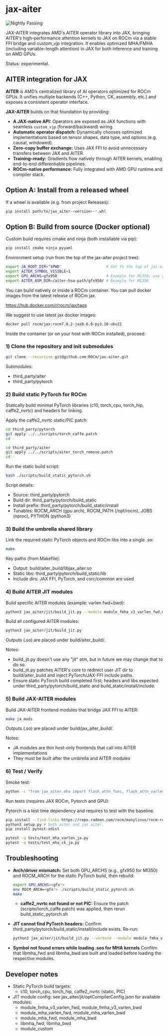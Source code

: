 # jax-aiter

![Nightly Passing](https://img.shields.io/github/actions/workflow/status/rocm/jax-aiter/nightly-ci.yml?branch=main&label=nightly&logo=github)

JAX-AITER integrates AMD's AITER operator library into JAX, bringing AITER's high-performance attention kernels to JAX on ROCm via a stable FFI bridge and custom_vjp integration. It enables optimized MHA/FMHA (including variable-length attention) in JAX for both inference and training on AMD GPUs.

Status: experimental.

## AITER integration for JAX

**AITER** is AMD’s centralized library of AI operators optimized for ROCm GPUs.
It unifies multiple backends (C++, Python, CK, assembly, etc.) and exposes a consistent operator interface.

**JAX-AITER** builds on that foundation by providing:

- **A JAX-native API:** Operators are exposed as JAX functions with seamless `custom_vjp` (forward/backward) wiring.
- **Automatic operator dispatch:** Dynamically chooses optimized implementations based on tensor shapes, data type, and options (e.g. causal, windowed).
- **Zero-copy buffer exchange:** Uses JAX FFI to avoid unnecessary transfers between JAX and AITER.
- **Training-ready:** Gradients flow natively through AITER kernels, enabling end-to-end differentiable pipelines.
- **ROCm-native performance:** Fully integrated with AMD GPU runtime and compiler stack.

## Option A: Install from a released wheel

If a wheel is available (e.g. from project Releases):

```bash
pip install path/to/jax_aiter-<version>-*.whl
```

## Option B: Build from source (Docker optional)

Custom build requires cmake and ninja (both installable via pip):
```bash
pip install cmake ninja pyyaml
```

Environment setup (run from the top of the jax-aiter project tree):
```bash
export JA_ROOT_DIR="$PWD"                    # Set to the top of jax-aiter project tree
export AITER_SYMBOL_VISIBLE=1
export GPU_ARCHS=gfx950                      # Example for MI350; use your GPU arch (e.g., gfx942 for MI300)
export AITER_ASM_DIR=/aiter-hsa-path/gfx950/ # Example for MI350
```

You can build natively or inside a ROCm container. You can pull docker images from the latest release of ROCm jax.

https://hub.docker.com/r/rocm/jax/tags

We suggest to use latest jax docker images:

```bash
docker pull rocm/jax:rocm7.0.2-jax0.6.0-py3.10-ubu22
```

Inside the container (or on your host with ROCm installed), proceed:

### 1) Clone the repository and init submodules

```bash
git clone --recursive git@github.com:ROCm/jax-aiter.git
```

Submodules:
- third_party/aiter
- third_party/pytorch

### 2) Build static PyTorch for ROCm

Statically build minimal PyTorch libraries (c10, torch_cpu, torch_hip, caffe2_nvrtc) and headers for linking.

Apply the caffe2_nvrtc static/PIC patch:

```bash
cd third_party/pytorch
git apply ../../scripts/torch_caffe.patch
cd -

cd third_party/aiter
git apply ../../scripts/aiter_torch_remove.patch
cd -
```

Run the static build script:

```bash
bash ./scripts/build_static_pytorch.sh
```

Script details:
- Source: third_party/pytorch
- Build dir: third_party/pytorch/build_static
- Install prefix: third_party/pytorch/build_static/install
- Tunables: ROCM_ARCH (gpu arch), ROCM_PATH (/opt/rocm), JOBS (nproc), PYTHON (python3)

### 3) Build the umbrella shared library

Link the required static PyTorch objects and ROCm libs into a single .so:

```bash
make
```

Key paths (from Makefile):
- Output: build/aiter_build/libjax_aiter.so
- Static libs: third_party/pytorch/build_static/lib
- Include dirs: JAX FFI, PyTorch, and csrc/common are used


### 4) Build AITER JIT modules

Build specific AITER modules (example: varlen fwd+bwd):

```bash
python3 jax_aiter/jit/build_jit.py --module module_fmha_v3_varlen_fwd,module_fmha_v3_varlen_bwd
```

Build all configured AITER modules:

```bash
python3 jax_aiter/jit/build_jit.py
```

Outputs (.so) are placed under build/aiter_build/.

Notes:
- build_jit.py doesn't use any "jit" atm, but in future we may change that to do so.
- build_jit.py patches AITER's core to redirect user JIT dir to build/aiter_build and inject PyTorch/JAX-FFI include paths.
- Ensure static PyTorch build completed first; headers and libs expected under third_party/pytorch/build_static and build_static/install/include.

### 5) Build JAX-AITER modules

Build JAX-AITER frontend modules that bridge JAX FFI to AITER:

```bash
make ja_mods
```

Outputs (.so) are placed under build/jax_aiter_build/.

Notes:
- JA modules are thin host-only frontends that call into AITER implementations
- They must be built after the umbrella and AITER modules

### 6) Test / Verify

Smoke test:

```bash
python -c "from jax_aiter.mha import flash_attn_func, flash_attn_varlen; print('jax-aiter import OK')"
```

Run tests (requires JAX ROCm, Pytorch and GPU):

Pytorch is a test time dependency and requires to test with the baseline.

```Bash
pip install --find-links https://repo.radeon.com/rocm/manylinux/rocm-rel-7.0/torch==2.8.0+rocm7.0.0.git64359f59
python3 setup.py # both aiter and jax aiter.
pip install pytest-xdist
```

```bash
pytest -q tests/test_mha_varlen_ja.py
pytest -q tests/test_mha_ck_ja.py
```

## Troubleshooting

- **Arch/driver mismatch:**
  Set both GPU_ARCHS (e.g., gfx950 for MI350) and ROCM_ARCH for the static PyTorch build, then rebuild:
  ```bash
  export GPU_ARCHS=<gfx*>
  env ROCM_ARCH=<gfx*> ./scripts/build_static_pytorch.sh
  make
  ```

  - **caffe2_nvrtc not found or not PIC:**
  Ensure the patch (scripts/torch_caffe.patch) was applied, then rerun build_static_pytorch.sh

- **JIT cannot find PyTorch headers:**
  Confirm third_party/pytorch/build_static/install/include exists. Re-run:
  ```bash
  python3 jax_aiter/jit/build_jit.py --verbose --module module_fmha_v3_varlen_fwd
  ```

- **Symbol not found errors while loading .sos for MHA kernels**
  Confitm that libmha_fwd and libmha_bwd are built and loaded before loading the respective modules.

## Developer notes

- Static PyTorch build targets:
  - c10, torch_cpu, torch_hip, caffe2_nvrtc (static, PIC)
- JIT module config: see jax_aiter/jit/optCompilerConfig.json for available modules:
  - module_fmha_v3_varlen_fwd, module_fmha_v3_varlen_bwd
  - module_mha_varlen_fwd, module_mha_varlen_bwd
  - module_mha_fwd, module_mha_bwd
  - libmha_fwd, libmha_bwd
  - module_custom
